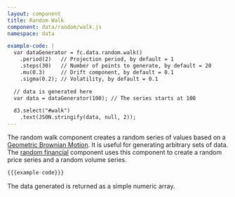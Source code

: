 ```yaml
---
layout: component
title: Random Walk
component: data/random/walk.js
namespace: data

example-code: |
  var dataGenerator = fc.data.random.walk()
    .period(2)   // Projection period, by default = 1
    .steps(30)   // Number of points to generate, by default = 20
    .mu(0.3)     // Drift component, by default = 0.1
    .sigma(0.2); // Volatility, by default = 0.1

  // data is generated here
  var data = dataGenerator(100); // The series starts at 100

  d3.select("#walk")
    .text(JSON.stringify(data, null, 2));
---
```


The random walk component creates a random series of values based on a [Geometric Brownian Motion](http://stuartreid.co.za/interactive-stochastic-processes/). It 
is useful for generating arbitrary sets of data. The [random financial](./financial.html) component uses this component to create a random price series and a random volume series.

```js
{{{example-code}}}
```

The data generated is returned as a simple numeric array.

<pre id="walk"></pre>
<script type="text/javascript">
(function () {
    {{{example-code}}}
}());
</script>
